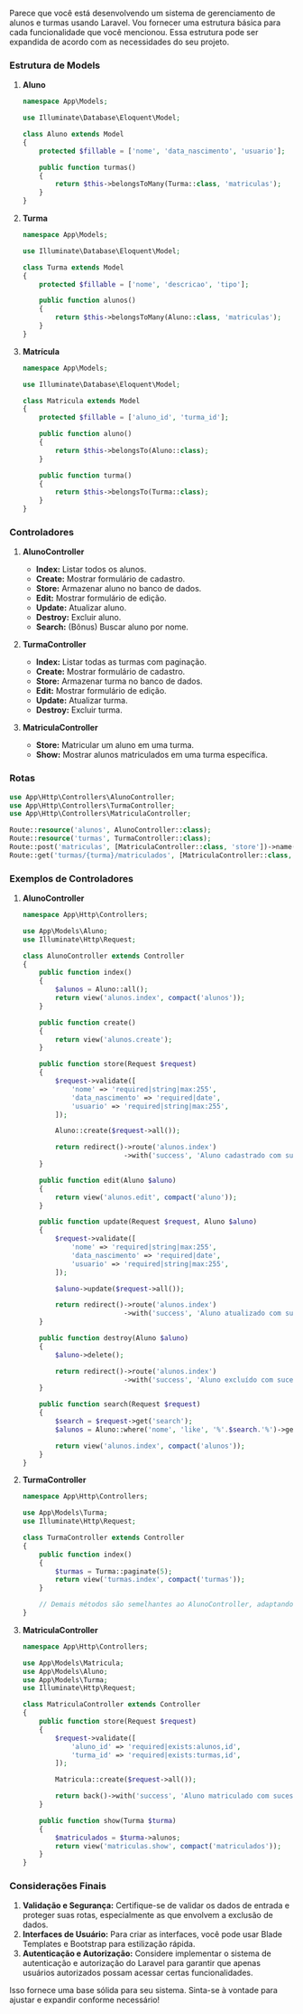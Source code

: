 Parece que você está desenvolvendo um sistema de gerenciamento de alunos e turmas usando Laravel. Vou fornecer uma estrutura básica para cada funcionalidade que você mencionou. Essa estrutura pode ser expandida de acordo com as necessidades do seu projeto.

### Estrutura de Models
1. **Aluno**
   ```php
   namespace App\Models;

   use Illuminate\Database\Eloquent\Model;

   class Aluno extends Model
   {
       protected $fillable = ['nome', 'data_nascimento', 'usuario'];

       public function turmas()
       {
           return $this->belongsToMany(Turma::class, 'matriculas');
       }
   }
   ```

2. **Turma**
   ```php
   namespace App\Models;

   use Illuminate\Database\Eloquent\Model;

   class Turma extends Model
   {
       protected $fillable = ['nome', 'descricao', 'tipo'];

       public function alunos()
       {
           return $this->belongsToMany(Aluno::class, 'matriculas');
       }
   }
   ```

3. **Matrícula**
   ```php
   namespace App\Models;

   use Illuminate\Database\Eloquent\Model;

   class Matricula extends Model
   {
       protected $fillable = ['aluno_id', 'turma_id'];

       public function aluno()
       {
           return $this->belongsTo(Aluno::class);
       }

       public function turma()
       {
           return $this->belongsTo(Turma::class);
       }
   }
   ```

### Controladores

1. **AlunoController**
   - **Index:** Listar todos os alunos.
   - **Create:** Mostrar formulário de cadastro.
   - **Store:** Armazenar aluno no banco de dados.
   - **Edit:** Mostrar formulário de edição.
   - **Update:** Atualizar aluno.
   - **Destroy:** Excluir aluno.
   - **Search:** (Bônus) Buscar aluno por nome.

2. **TurmaController**
   - **Index:** Listar todas as turmas com paginação.
   - **Create:** Mostrar formulário de cadastro.
   - **Store:** Armazenar turma no banco de dados.
   - **Edit:** Mostrar formulário de edição.
   - **Update:** Atualizar turma.
   - **Destroy:** Excluir turma.

3. **MatriculaController**
   - **Store:** Matricular um aluno em uma turma.
   - **Show:** Mostrar alunos matriculados em uma turma específica.

### Rotas

```php
use App\Http\Controllers\AlunoController;
use App\Http\Controllers\TurmaController;
use App\Http\Controllers\MatriculaController;

Route::resource('alunos', AlunoController::class);
Route::resource('turmas', TurmaController::class);
Route::post('matriculas', [MatriculaController::class, 'store'])->name('matriculas.store');
Route::get('turmas/{turma}/matriculados', [MatriculaController::class, 'show'])->name('matriculas.show');
```

### Exemplos de Controladores

1. **AlunoController**
   ```php
   namespace App\Http\Controllers;

   use App\Models\Aluno;
   use Illuminate\Http\Request;

   class AlunoController extends Controller
   {
       public function index()
       {
           $alunos = Aluno::all();
           return view('alunos.index', compact('alunos'));
       }

       public function create()
       {
           return view('alunos.create');
       }

       public function store(Request $request)
       {
           $request->validate([
               'nome' => 'required|string|max:255',
               'data_nascimento' => 'required|date',
               'usuario' => 'required|string|max:255',
           ]);

           Aluno::create($request->all());

           return redirect()->route('alunos.index')
                            ->with('success', 'Aluno cadastrado com sucesso.');
       }

       public function edit(Aluno $aluno)
       {
           return view('alunos.edit', compact('aluno'));
       }

       public function update(Request $request, Aluno $aluno)
       {
           $request->validate([
               'nome' => 'required|string|max:255',
               'data_nascimento' => 'required|date',
               'usuario' => 'required|string|max:255',
           ]);

           $aluno->update($request->all());

           return redirect()->route('alunos.index')
                            ->with('success', 'Aluno atualizado com sucesso.');
       }

       public function destroy(Aluno $aluno)
       {
           $aluno->delete();

           return redirect()->route('alunos.index')
                            ->with('success', 'Aluno excluído com sucesso.');
       }

       public function search(Request $request)
       {
           $search = $request->get('search');
           $alunos = Aluno::where('nome', 'like', '%'.$search.'%')->get();

           return view('alunos.index', compact('alunos'));
       }
   }
   ```

2. **TurmaController**
   ```php
   namespace App\Http\Controllers;

   use App\Models\Turma;
   use Illuminate\Http\Request;

   class TurmaController extends Controller
   {
       public function index()
       {
           $turmas = Turma::paginate(5);
           return view('turmas.index', compact('turmas'));
       }

       // Demais métodos são semelhantes ao AlunoController, adaptando para Turma.
   }
   ```

3. **MatriculaController**
   ```php
   namespace App\Http\Controllers;

   use App\Models\Matricula;
   use App\Models\Aluno;
   use App\Models\Turma;
   use Illuminate\Http\Request;

   class MatriculaController extends Controller
   {
       public function store(Request $request)
       {
           $request->validate([
               'aluno_id' => 'required|exists:alunos,id',
               'turma_id' => 'required|exists:turmas,id',
           ]);

           Matricula::create($request->all());

           return back()->with('success', 'Aluno matriculado com sucesso.');
       }

       public function show(Turma $turma)
       {
           $matriculados = $turma->alunos;
           return view('matriculas.show', compact('matriculados'));
       }
   }
   ```

### Considerações Finais

1. **Validação e Segurança:** Certifique-se de validar os dados de entrada e proteger suas rotas, especialmente as que envolvem a exclusão de dados.
2. **Interfaces de Usuário:** Para criar as interfaces, você pode usar Blade Templates e Bootstrap para estilização rápida.
3. **Autenticação e Autorização:** Considere implementar o sistema de autenticação e autorização do Laravel para garantir que apenas usuários autorizados possam acessar certas funcionalidades.

Isso fornece uma base sólida para seu sistema. Sinta-se à vontade para ajustar e expandir conforme necessário!